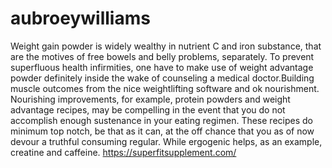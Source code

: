 # aubroeywilliams
 Weight gain powder is widely wealthy in nutrient C and iron substance, that are the motives of free bowels and belly problems, separately. To prevent superfluous health infirmities, one have to make use of weight advantage powder definitely inside the wake of counseling a medical doctor.Building muscle outcomes from the nice weightlifting software and ok nourishment. Nourishing improvements, for example, protein powders and weight advantage recipes, may be compelling in the event that you do not accomplish enough sustenance in your eating regimen. These recipes do minimum top notch, be that as it can, at the off chance that you as of now devour a truthful consuming regular. While ergogenic helps, as an example, creatine and caffeine. https://superfitsupplement.com/
